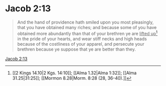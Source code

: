 # Jacob 2:13

> And the hand of providence hath smiled upon you most pleasingly, that you have obtained many riches; and because some of you have obtained more abundantly than that of your brethren ye are <u>lifted up</u>[^a] in the pride of your hearts, and wear stiff necks and high heads because of the costliness of your apparel, and persecute your brethren because ye suppose that ye are better than they.

[Jacob 2:13](https://www.churchofjesuschrist.org/study/scriptures/bofm/jacob/2?lang=eng&id=p13#p13)


[^a]: [[2 Kings 14.10|2 Kgs. 14:10]]; [[Alma 1.32|Alma 1:32]]; [[Alma 31.25|31:25]]; [[Mormon 8.28|Morm. 8:28 (28, 36-40).]]
